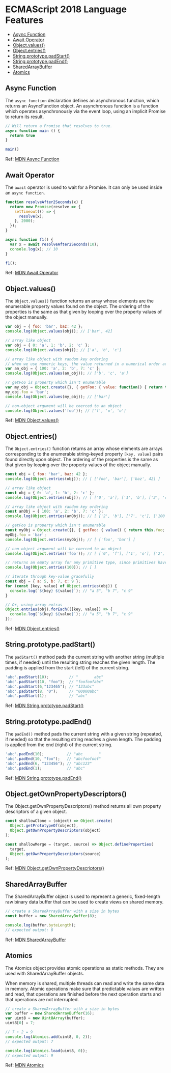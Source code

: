# ECMAScript 2018 Language Features

* [Async Function](#async-function)
* [Await Operator](#await-operator)
* [Object.values()](#objectvalues)
* [Object.entries()](#objectentries)
* [String.prototype.padStart()](#stringprototypepadstart)
* [String.prototype.padEnd()](#stringprototypepadend)
* [SharedArrayBuffer](#sharedarraybuffer)
* [Atomics](#atomics)

## Async Function

The `async function` declaration defines an asynchronous function, which returns an AsyncFunction object. An asynchronous function is a function which operates asynchronously via the event loop, using an implicit Promise to return its result.

```js
// Will return a Promise that resolves to true.
async function main () {
  return true
}

main()
```

Ref: [MDN Async Function](https://developer.mozilla.org/en-US/docs/Web/JavaScript/Reference/Statements/async_function)

## Await Operator

The `await` operator is used to wait for a Promise. It can only be used inside an `async function`.

```js
function resolveAfter2Seconds(x) { 
  return new Promise(resolve => {
    setTimeout(() => {
      resolve(x);
    }, 2000);
  });
}

async function f1() {
  var x = await resolveAfter2Seconds(10);
  console.log(x); // 10
}

f1();
```

Ref: [MDN Await Operator](https://developer.mozilla.org/en-US/docs/Web/JavaScript/Reference/Operators/await)

## Object.values()

The `Object.values()` function returns an array whose elements are the enumerable property values found on the object. The ordering of the properties is the same as that given by looping over the property values of the object manually.

```js
var obj = { foo: 'bar', baz: 42 };
console.log(Object.values(obj)); // ['bar', 42]

// array like object
var obj = { 0: 'a', 1: 'b', 2: 'c' };
console.log(Object.values(obj)); // ['a', 'b', 'c']

// array like object with random key ordering
// when we use numeric keys, the value returned in a numerical order according to the keys
var an_obj = { 100: 'a', 2: 'b', 7: 'c' };
console.log(Object.values(an_obj)); // ['b', 'c', 'a']

// getFoo is property which isn't enumerable
var my_obj = Object.create({}, { getFoo: { value: function() { return this.foo; } } });
my_obj.foo = 'bar';
console.log(Object.values(my_obj)); // ['bar']

// non-object argument will be coerced to an object
console.log(Object.values('foo')); // ['f', 'o', 'o']
```

Ref: [MDN Object.values()](https://developer.mozilla.org/en-US/docs/Web/JavaScript/Reference/Global_Objects/Object/values)

## Object.entries()

The `Object.entries()` function returns an array whose elements are arrays corresponding to the enumerable string-keyed property `[key, value]` pairs found directly upon object. The ordering of the properties is the same as that given by looping over the property values of the object manually.

```js
const obj = { foo: 'bar', baz: 42 };
console.log(Object.entries(obj)); // [ ['foo', 'bar'], ['baz', 42] ]

// array like object
const obj = { 0: 'a', 1: 'b', 2: 'c' };
console.log(Object.entries(obj)); // [ ['0', 'a'], ['1', 'b'], ['2', 'c'] ]

// array like object with random key ordering
const anObj = { 100: 'a', 2: 'b', 7: 'c' };
console.log(Object.entries(anObj)); // [ ['2', 'b'], ['7', 'c'], ['100', 'a'] ]

// getFoo is property which isn't enumerable
const myObj = Object.create({}, { getFoo: { value() { return this.foo; } } });
myObj.foo = 'bar';
console.log(Object.entries(myObj)); // [ ['foo', 'bar'] ]

// non-object argument will be coerced to an object
console.log(Object.entries('foo')); // [ ['0', 'f'], ['1', 'o'], ['2', 'o'] ]

// returns an empty array for any primitive type, since primitives have no own properties
console.log(Object.entries(100)); // [ ]

// iterate through key-value gracefully
const obj = { a: 5, b: 7, c: 9 };
for (const [key, value] of Object.entries(obj)) {
  console.log(`${key} ${value}`); // "a 5", "b 7", "c 9"
}

// Or, using array extras
Object.entries(obj).forEach(([key, value]) => {
  console.log(`${key} ${value}`); // "a 5", "b 7", "c 9"
});
```

Ref: [MDN Object.entries()](https://developer.mozilla.org/en-US/docs/Web/JavaScript/Reference/Global_Objects/Object/entries)

## String.prototype.padStart()

The `padStart()` method pads the current string with another string (multiple times, if needed) until the resulting string reaches the given length. The padding is applied from the start (left) of the current string.

```js
'abc'.padStart(10);         // "       abc"
'abc'.padStart(10, "foo");  // "foofoofabc"
'abc'.padStart(6,"123465"); // "123abc"
'abc'.padStart(8, "0");     // "00000abc"
'abc'.padStart(1);          // "abc"
```

Ref: [MDN String.prototype.padStart()]()

## String.prototype.padEnd()

The `padEnd()` method pads the current string with a given string (repeated, if needed) so that the resulting string reaches a given length. The padding is applied from the end (right) of the current string.

```js
'abc'.padEnd(10);          // "abc       "
'abc'.padEnd(10, "foo");   // "abcfoofoof"
'abc'.padEnd(6, "123456"); // "abc123"
'abc'.padEnd(1);           // "abc"
```

Ref: [MDN String.prototype.padEnd()]()

## Object.getOwnPropertyDescriptors()

The Object.getOwnPropertyDescriptors() method returns all own property descriptors of a given object.

```js
const shallowClone = (object) => Object.create(
  Object.getPrototypeOf(object),
  Object.getOwnPropertyDescriptors(object)
);

const shallowMerge = (target, source) => Object.defineProperties(
  target,
  Object.getOwnPropertyDescriptors(source)
);
```

Ref: [MDN Object.getOwnPropertyDescriptors()](https://developer.mozilla.org/en-US/docs/Web/JavaScript/Reference/Global_Objects/Object/getOwnPropertyDescriptors)
## SharedArrayBuffer

The SharedArrayBuffer object is used to represent a generic, fixed-length raw binary data buffer that can be used to create views on shared memory.

```js
// create a SharedArrayBuffer with a size in bytes
const buffer = new SharedArrayBuffer(8);

console.log(buffer.byteLength);
// expected output: 8
```

Ref: [MDN SharedArrayBuffer](https://developer.mozilla.org/en-US/docs/Web/JavaScript/Reference/Global_Objects/SharedArrayBuffer)

## Atomics

The Atomics object provides atomic operations as static methods. They are used with SharedArrayBuffer objects.

When memory is shared, multiple threads can read and write the same data in memory. Atomic operations make sure that predictable values are written and read, that operations are finished before the next operation starts and that operations are not interrupted.

```js
// create a SharedArrayBuffer with a size in bytes
var buffer = new SharedArrayBuffer(16);
var uint8 = new Uint8Array(buffer);
uint8[0] = 7;

// 7 + 2 = 9
console.log(Atomics.add(uint8, 0, 2));
// expected output: 7

console.log(Atomics.load(uint8, 0));
// expected output: 9
```

Ref: [MDN Atomics](https://developer.mozilla.org/en-US/docs/Web/JavaScript/Reference/Global_Objects/Atomics)


